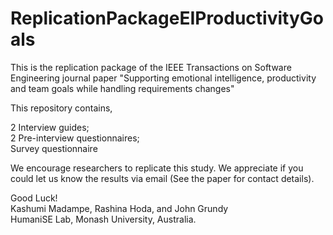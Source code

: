 # ReplicationPackageEIProductivityGoals

This is the replication package of the IEEE Transactions on Software Engineering journal paper "Supporting emotional intelligence, productivity
and team goals while handling requirements changes"

This repository contains,</br>

2 Interview guides;</br>
2 Pre-interview questionnaires;</br>
Survey questionnaire</br>

We encourage researchers to replicate this study. We appreciate if you could let us know the results via email (See the paper for contact details).

Good Luck!</br>
Kashumi Madampe, Rashina Hoda, and John Grundy</br>
HumaniSE Lab, Monash University, Australia.
